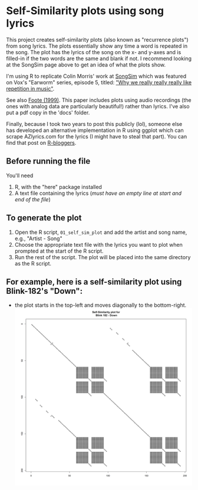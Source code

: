 # Self-Similarity plots using song lyrics
This project creates self-similarity plots (also known as "recurrence plots") from song lyrics. The plots essentially show any time a word is repeated in the song. The plot has the lyrics of the song on the x- and y-axes and is filled-in if the two words are the same and blank if not. I recommend looking at the SongSim page above to get an idea of what the plots show. 

I'm using R to replicate Colin Morris' work at [SongSim](https://colinmorris.github.io/SongSim/#/about) which was featured on Vox's "Earworm" series, episode 5, titled: ["Why we really really really like repetition in music"](https://www.youtube.com/watch?v=HzzmqUoQobc).

See also [Foote (1999)](http://musicweb.ucsd.edu/~sdubnov/CATbox/Reader/p77-foote.pdf). This paper includes plots using audio recordings (the ones with analog data are particularly beautiful!) rather than lyrics. I've also put a pdf copy in the 'docs' folder.

Finally, because I took two years to post this publicly (lol), someone else has developed an alternative implementation in R using ggplot which can scrape AZlyrics.com for the lyrics (I might have to steal that part). You can find that post on [R-bloggers](https://www.r-bloggers.com/decode-lyrics-in-pop-music-visualise-prose-with-the-songsim-algorithm/).

## Before running the file

You'll need
1. R, with the "here" package installed
2. A text file containing the lyrics (*must have an empty line at start and end of the file*)

## To generate the plot
1. Open the R script, `01_self_sim_plot` and add the artist and song name, e.g., "Artist - Song"
2. Choose the appropriate text file with the lyrics you want to plot when prompted at the start of the R script. 
3. Run the rest of the script. The plot will be placed into the same directory as the R script. 

## For example, here is a self-similarity plot using Blink-182's "Down":
 - the plot starts in the top-left and moves diagonally to the bottom-right.
![Caption](figs/blink_182_-_down_self-sim_plot.png)
